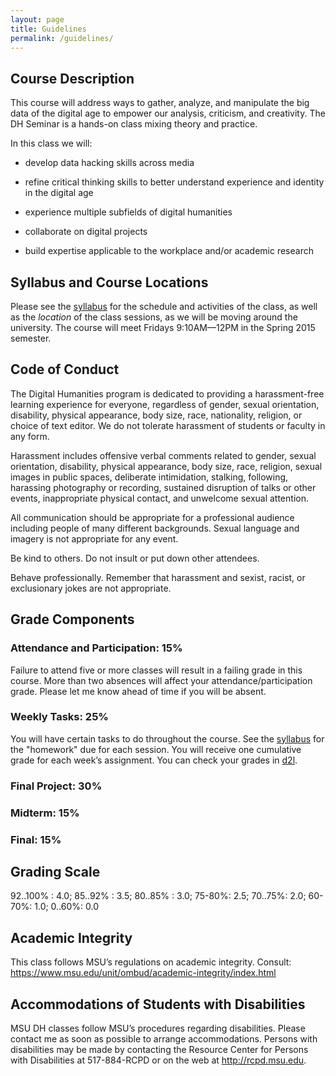 ```yaml
---
layout: page
title: Guidelines
permalink: /guidelines/
---
```


## Course Description

This course will address ways to gather, analyze, and manipulate the big data of the digital age to empower our analysis, criticism, and creativity. The DH Seminar is a hands-on class mixing theory and practice.

In this class we will:

* develop data hacking skills across media

* refine critical thinking skills to better understand experience and identity in the digital age

* experience multiple subfields of digital humanities

* collaborate on digital projects

* build expertise applicable to the workplace and/or academic research

## Syllabus and Course Locations

Please see the [syllabus] for the schedule and activities of the class, as well as the *location* of the class sessions, as we will be moving around the university. The course will meet Fridays 9:10AM—12PM in the Spring 2015 semester.

## Code of Conduct

The Digital Humanities program is dedicated to providing a harassment-free learning experience for everyone, regardless of gender, sexual orientation, disability, physical appearance, body size, race, nationality, religion, or choice of text editor. We do not tolerate harassment of students or faculty in any form.

Harassment includes offensive verbal comments related to gender, sexual orientation, disability, physical appearance, body size, race, religion, sexual images in public spaces, deliberate intimidation, stalking, following, harassing photography or recording, sustained disruption of talks or other events, inappropriate physical contact, and unwelcome sexual attention.

All communication should be appropriate for a professional audience including people of many different backgrounds. Sexual language and imagery is not appropriate for any event.

Be kind to others. Do not insult or put down other attendees.

Behave professionally. Remember that harassment and sexist, racist, or exclusionary jokes are not appropriate.

## Grade Components

### Attendance and Participation: 15%

Failure to attend five or more classes will result in a failing grade in this course. More than two absences will affect your attendance/participation grade. Please let me know ahead of time if you will be absent.

### Weekly Tasks: 25%

You will have certain tasks to do throughout the course. See the [syllabus] for the "homework" due for each session. You will receive one cumulative grade for each week’s assignment. You can check your grades in [d2l].

### Final Project: 30%

### Midterm: 15%

### Final: 15%

## Grading Scale

92..100% : 4.0; 85..92% : 3.5; 80..85% : 3.0; 75-80%: 2.5; 70..75%: 2.0; 60-70%: 1.0; 0..60%: 0.0

## Academic Integrity
This class follows MSU’s regulations on academic integrity. Consult:
https://www.msu.edu/unit/ombud/academic-integrity/index.html


## Accommodations of Students with Disabilities

MSU DH classes follow MSU’s procedures regarding disabilities. Please contact me as soon as possible to arrange accommodations. Persons with disabilities may be made by contacting the Resource Center for Persons with Disabilities at 517-884-RCPD or on the web at http://rcpd.msu.edu.

[syllabus]: /syllabus

[d2l]: http://d2l.msu.edu
